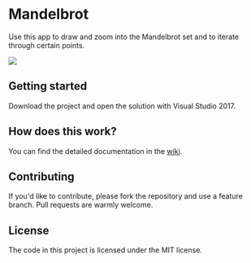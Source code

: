 # Mandelbrot
Use this app to draw and zoom into the Mandelbrot set and to iterate through certain points.

![](https://ep7epq-sn3301.files.1drv.com/y4m4ENwmOFYUPSo2bG9OE8dEf35UZklbs8YaHJNKGGgCSc2V2MN9YET4cq9mJy5Tb7VUVYgVCIcFAuG-6Radni0kqFTqxrjmHXr16m-I6Iv9qJPCyZRVt6rr1bk0cJIFER1Lnq4U0KSgZjz_EVmzELbPes0SXi67RfxNBlz_SJitpCOCbLACNLJfpL4l4AhP9rQ1F82AVIc2KIr7xpddEhCHw/Mandelbrot%209.PNG?psid=1)

## Getting started
Download the project and open the solution with Visual Studio 2017.

## How does this work?
You can find the detailed documentation in the [wiki](https://github.com/Dav2070/Mandelbrot/wiki).

## Contributing
If you'd like to contribute, please fork the repository and use a feature
branch. Pull requests are warmly welcome.

## License
The code in this project is licensed under the MIT license.
